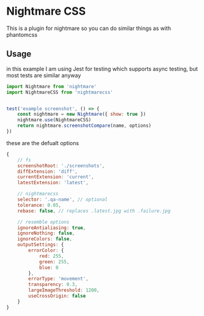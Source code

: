 # Nightmare CSS

This is a plugin for nightmare so you can do similar things as with phantomcss

## Usage

in this example I am using Jest for testing which supports async testing, but most tests are similar anyway

```js
import Nightmare from 'nightmare'
import NightmareCSS from 'nightmarecss'


test('example screenshot', () => {
    const nightmare = new Nightmare({ show: true })
    nightmare.use(NightmareCSS)
    return nightmare.screenshotCompare(name, options)
})
```

these are the defualt options

```js
{
    // fs
    screenshotRoot: './screenshots',
    diffExtension: 'diff',
    currentExtension: 'current',
    latestExtension: 'latest',

    // nightmarecss
    selector: '.qa-name', // optional
    tolerance: 0.05,
    rebase: false, // replaces .latest.jpg with .failure.jpg

    // resemble options
    ignoreAntialiasing: true,
    ignoreNothing: false,
    ignoreColors: false,
	outputSettings: {
		errorColor: {
			red: 255,
			green: 255,
			blue: 0
		},
		errorType: 'movement',
        transparency: 0.3,
        largeImageThreshold: 1200,
        useCrossOrigin: false
    }	
}
```